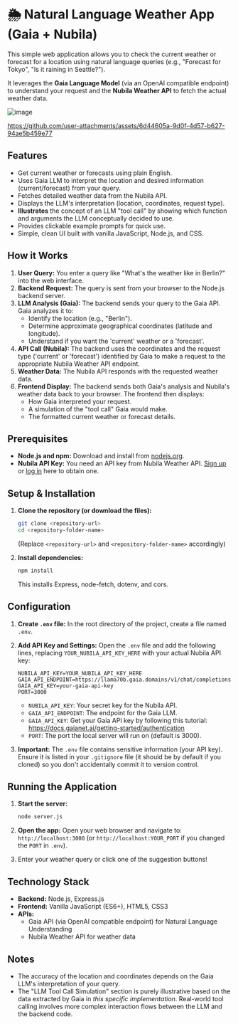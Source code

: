 # 🌦️ Natural Language Weather App (Gaia + Nubila)

This simple web application allows you to check the current weather or forecast for a location using natural language queries (e.g., "Forecast for Tokyo", "Is it raining in Seattle?").

It leverages the **Gaia Language Model** (via an OpenAI compatible endpoint) to understand your request and the **Nubila Weather API** to fetch the actual weather data.

![image](https://github.com/user-attachments/assets/ec83b1fc-5749-43de-ba9d-093bd315d54e)

https://github.com/user-attachments/assets/6d44605a-9d0f-4d57-b627-94ae5b459e77


## Features

*   Get current weather or forecasts using plain English.
*   Uses Gaia LLM to interpret the location and desired information (current/forecast) from your query.
*   Fetches detailed weather data from the Nubila API.
*   Displays the LLM's interpretation (location, coordinates, request type).
*   **Illustrates** the concept of an LLM "tool call" by showing which function and arguments the LLM conceptually decided to use.
*   Provides clickable example prompts for quick use.
*   Simple, clean UI built with vanilla JavaScript, Node.js, and CSS.

## How it Works

1.  **User Query:** You enter a query like "What's the weather like in Berlin?" into the web interface.
2.  **Backend Request:** The query is sent from your browser to the Node.js backend server.
3.  **LLM Analysis (Gaia):** The backend sends your query to the Gaia API. Gaia analyzes it to:
    *   Identify the location (e.g., "Berlin").
    *   Determine approximate geographical coordinates (latitude and longitude).
    *   Understand if you want the 'current' weather or a 'forecast'.
4.  **API Call (Nubila):** The backend uses the coordinates and the request type ('current' or 'forecast') identified by Gaia to make a request to the appropriate Nubila Weather API endpoint.
5.  **Weather Data:** The Nubila API responds with the requested weather data.
6.  **Frontend Display:** The backend sends both Gaia's analysis and Nubila's weather data back to your browser. The frontend then displays:
    *   How Gaia interpreted your request.
    *   A simulation of the "tool call" Gaia would make.
    *   The formatted current weather or forecast details.

## Prerequisites

*   **Node.js and npm:** Download and install from [nodejs.org](https://nodejs.org/).
*   **Nubila API Key:** You need an API key from Nubila Weather API. [Sign up](https://nubila.ai/) or [log in](https://nubila.ai/) here to obtain one.

## Setup & Installation

1.  **Clone the repository (or download the files):**
    ```bash
    git clone <repository-url>
    cd <repository-folder-name>
    ```
    (Replace `<repository-url>` and `<repository-folder-name>` accordingly)

2.  **Install dependencies:**
    ```bash
    npm install
    ```
    This installs Express, node-fetch, dotenv, and cors.

## Configuration

1.  **Create `.env` file:** In the root directory of the project, create a file named `.env`.

2.  **Add API Key and Settings:** Open the `.env` file and add the following lines, replacing `YOUR_NUBILA_API_KEY_HERE` with your actual Nubila API key:
    ```dotenv
    NUBILA_API_KEY=YOUR_NUBILA_API_KEY_HERE
    GAIA_API_ENDPOINT=https://llama70b.gaia.domains/v1/chat/completions
    GAIA_API_KEY=your-gaia-api-key
    PORT=3000
    ```
    *   `NUBILA_API_KEY`: Your secret key for the Nubila API.
    *   `GAIA_API_ENDPOINT`: The endpoint for the Gaia LLM.
    *   `GAIA_API_KEY`: Get your Gaia API key by following this tutorial: https://docs.gaianet.ai/getting-started/authentication
    *   `PORT`: The port the local server will run on (default is 3000).

3.  **Important:** The `.env` file contains sensitive information (your API key). Ensure it is listed in your `.gitignore` file (it should be by default if you cloned) so you don't accidentally commit it to version control.

## Running the Application

1.  **Start the server:**
    ```bash
    node server.js
    ```

2.  **Open the app:** Open your web browser and navigate to:
    `http://localhost:3000` (or `http://localhost:YOUR_PORT` if you changed the `PORT` in `.env`).

3.  Enter your weather query or click one of the suggestion buttons!

## Technology Stack

*   **Backend:** Node.js, Express.js
*   **Frontend:** Vanilla JavaScript (ES6+), HTML5, CSS3
*   **APIs:**
    *   Gaia API (via OpenAI compatible endpoint) for Natural Language Understanding
    *   Nubila Weather API for weather data

## Notes

*   The accuracy of the location and coordinates depends on the Gaia LLM's interpretation of your query.
*   The "LLM Tool Call Simulation" section is purely illustrative based on the data extracted by Gaia in *this specific implementation*. Real-world tool calling involves more complex interaction flows between the LLM and the backend code.
